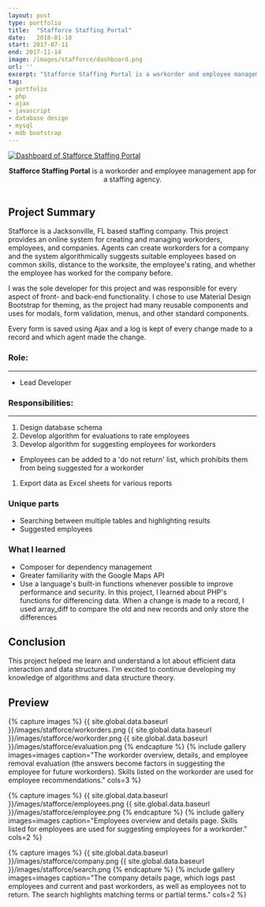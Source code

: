 ```yaml
---
layout: post
type: portfolio
title:  "Stafforce Staffing Portal"
date:   2018-01-10
start: 2017-07-11
end: 2017-11-14
image: /images/stafforce/dashboard.png
url: ''
excerpt: "Stafforce Staffing Portal is a workorder and employee management app for a staffing agency."
tag:
- portfolio
- php 
- ajax
- javascript
- database design
- mysql
- mdb bootstrap
---
```


<a href="{{ site.global.data.baseurl }}/images/stafforce/dashboard.png"><img src="{{ site.global.data.baseurl }}/images/stafforce/dashboard.png" class="thumbnail" alt="Dashboard of Stafforce Staffing Portal"></a>  
<center><b><a>Stafforce Staffing Portal</a></b> is a workorder and employee management app for a staffing agency.</center><br>

## Project Summary
Stafforce is a Jacksonville, FL based staffing company. This project provides an online system for creating and managing workorders, employees, and companies. Agents can create workorders for a company and the system algorithmically suggests suitable employees based on common skills, distance to the worksite, the employee's rating, and whether the employee has worked for the company before. 

I was the sole developer for this project and was responsible for every aspect of front- and back-end functionality. I chose to use Material Design Bootstrap for theming, as the project had many reusable components and uses for modals, form validation, menus, and other standard components. 

Every form is saved using Ajax and a log is kept of every change made to a record and which agent made the change. 

### Role:
---
 - Lead Developer

### Responsibilities:
--- 

1. Design database schema
1. Develop algorithm for evaluations to rate employees
1. Develop algorithm for suggesting employees for workorders
- Employees can be added to a 'do not return' list, which prohibits them from being suggested for a workorder
1. Export data as Excel sheets for various reports

### Unique parts
* Searching between multiple tables and highlighting results
* Suggested employees

### What I learned
- Composer for dependency management
- Greater familiarity with the Google Maps API
- Use a language's built-in functions whenever possible to improve performance and security. In this project, I learned about PHP's functions for differencing data. When a change is made to a record, I used array_diff to compare the old and new records and only store the differences

## Conclusion
This project helped me learn and understand a lot about efficient data interaction and data structures. I'm excited to continue developing my knowledge of algorithms and data structure theory.

## Preview

{% capture images %}
	{{ site.global.data.baseurl }}/images/stafforce/workorders.png
 	{{ site.global.data.baseurl }}/images/stafforce/workorder.png
	{{ site.global.data.baseurl }}/images/stafforce/evaluation.png
{% endcapture %}
{% include gallery images=images caption="The workorder overview, details, and employee removal evaluation (the answers become factors in suggesting the employee for future workorders). Skills listed on the workorder are used for employee recommendations." cols=3 %}

{% capture images %}
	{{ site.global.data.baseurl }}/images/stafforce/employees.png
	{{ site.global.data.baseurl }}/images/stafforce/employee.png
{% endcapture %}
{% include gallery images=images caption="Employees overview and details page. Skills listed for employees are used for suggesting employees for a workorder." cols=2 %}

{% capture images %}
	{{ site.global.data.baseurl }}/images/stafforce/company.png
	{{ site.global.data.baseurl }}/images/stafforce/search.png
{% endcapture %}
{% include gallery images=images caption="The company details page, which logs past employees and current and past workorders, as well as employees not to return. The search highlights matching terms or partial terms." cols=2 %}
